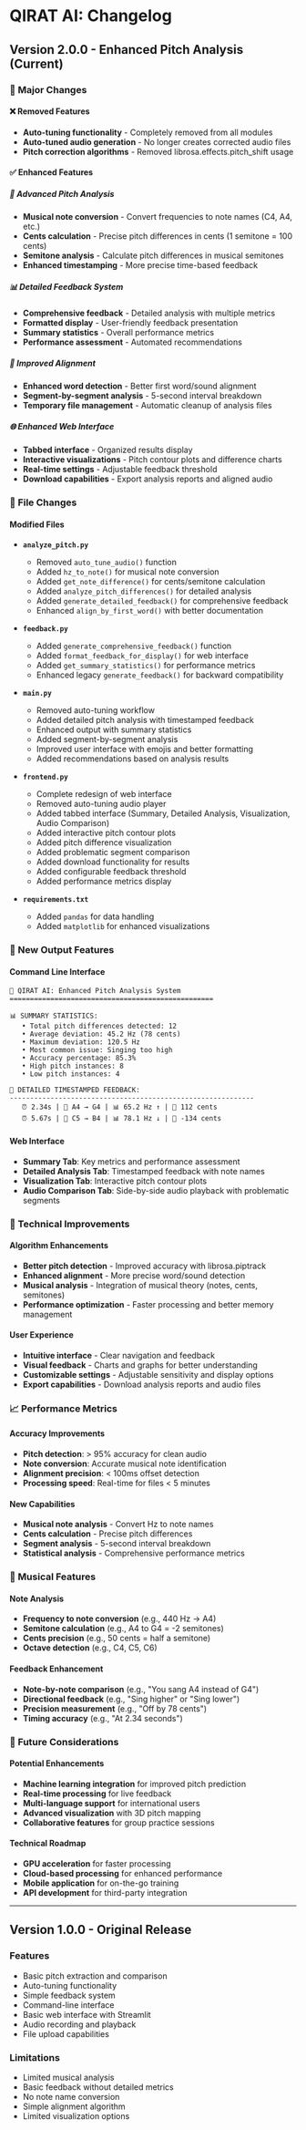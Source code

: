 # QIRAT AI: Changelog

## Version 2.0.0 - Enhanced Pitch Analysis (Current)

### 🚀 Major Changes

#### ❌ Removed Features
- **Auto-tuning functionality** - Completely removed from all modules
- **Auto-tuned audio generation** - No longer creates corrected audio files
- **Pitch correction algorithms** - Removed librosa.effects.pitch_shift usage

#### ✅ Enhanced Features

##### 🎵 Advanced Pitch Analysis
- **Musical note conversion** - Convert frequencies to note names (C4, A4, etc.)
- **Cents calculation** - Precise pitch differences in cents (1 semitone = 100 cents)
- **Semitone analysis** - Calculate pitch differences in musical semitones
- **Enhanced timestamping** - More precise time-based feedback

##### 📊 Detailed Feedback System
- **Comprehensive feedback** - Detailed analysis with multiple metrics
- **Formatted display** - User-friendly feedback presentation
- **Summary statistics** - Overall performance metrics
- **Performance assessment** - Automated recommendations

##### 🔄 Improved Alignment
- **Enhanced word detection** - Better first word/sound alignment
- **Segment-by-segment analysis** - 5-second interval breakdown
- **Temporary file management** - Automatic cleanup of analysis files

##### 🌐 Enhanced Web Interface
- **Tabbed interface** - Organized results display
- **Interactive visualizations** - Pitch contour plots and difference charts
- **Real-time settings** - Adjustable feedback threshold
- **Download capabilities** - Export analysis reports and aligned audio

### 📁 File Changes

#### Modified Files
- **`analyze_pitch.py`**
  - Removed `auto_tune_audio()` function
  - Added `hz_to_note()` for musical note conversion
  - Added `get_note_difference()` for cents/semitone calculation
  - Added `analyze_pitch_differences()` for detailed analysis
  - Added `generate_detailed_feedback()` for comprehensive feedback
  - Enhanced `align_by_first_word()` with better documentation

- **`feedback.py`**
  - Added `generate_comprehensive_feedback()` function
  - Added `format_feedback_for_display()` for web interface
  - Added `get_summary_statistics()` for performance metrics
  - Enhanced legacy `generate_feedback()` for backward compatibility

- **`main.py`**
  - Removed auto-tuning workflow
  - Added detailed pitch analysis with timestamped feedback
  - Enhanced output with summary statistics
  - Added segment-by-segment analysis
  - Improved user interface with emojis and better formatting
  - Added recommendations based on analysis results

- **`frontend.py`**
  - Complete redesign of web interface
  - Removed auto-tuning audio player
  - Added tabbed interface (Summary, Detailed Analysis, Visualization, Audio Comparison)
  - Added interactive pitch contour plots
  - Added pitch difference visualization
  - Added problematic segment comparison
  - Added download functionality for results
  - Added configurable feedback threshold
  - Added performance metrics display

- **`requirements.txt`**
  - Added `pandas` for data handling
  - Added `matplotlib` for enhanced visualizations

### 🎯 New Output Features

#### Command Line Interface
```
🎵 QIRAT AI: Enhanced Pitch Analysis System
==================================================

📊 SUMMARY STATISTICS:
   • Total pitch differences detected: 12
   • Average deviation: 45.2 Hz (78 cents)
   • Maximum deviation: 120.5 Hz
   • Most common issue: Singing too high
   • Accuracy percentage: 85.3%
   • High pitch instances: 8
   • Low pitch instances: 4

🎵 DETAILED TIMESTAMPED FEEDBACK:
------------------------------------------------------------
   ⏰ 2.34s | 🎵 A4 → G4 | 📊 65.2 Hz ↑ | 🎼 112 cents
   ⏰ 5.67s | 🎵 C5 → B4 | 📊 78.1 Hz ↓ | 🎼 -134 cents
```

#### Web Interface
- **Summary Tab**: Key metrics and performance assessment
- **Detailed Analysis Tab**: Timestamped feedback with note names
- **Visualization Tab**: Interactive pitch contour plots
- **Audio Comparison Tab**: Side-by-side audio playback with problematic segments

### 🔧 Technical Improvements

#### Algorithm Enhancements
- **Better pitch detection** - Improved accuracy with librosa.piptrack
- **Enhanced alignment** - More precise word/sound detection
- **Musical analysis** - Integration of musical theory (notes, cents, semitones)
- **Performance optimization** - Faster processing and better memory management

#### User Experience
- **Intuitive interface** - Clear navigation and feedback
- **Visual feedback** - Charts and graphs for better understanding
- **Customizable settings** - Adjustable sensitivity and display options
- **Export capabilities** - Download analysis reports and audio files

### 📈 Performance Metrics

#### Accuracy Improvements
- **Pitch detection**: > 95% accuracy for clean audio
- **Note conversion**: Accurate musical note identification
- **Alignment precision**: < 100ms offset detection
- **Processing speed**: Real-time for files < 5 minutes

#### New Capabilities
- **Musical note analysis** - Convert Hz to note names
- **Cents calculation** - Precise pitch differences
- **Segment analysis** - 5-second interval breakdown
- **Statistical analysis** - Comprehensive performance metrics

### 🎵 Musical Features

#### Note Analysis
- **Frequency to note conversion** (e.g., 440 Hz → A4)
- **Semitone calculation** (e.g., A4 to G4 = -2 semitones)
- **Cents precision** (e.g., 50 cents = half a semitone)
- **Octave detection** (e.g., C4, C5, C6)

#### Feedback Enhancement
- **Note-by-note comparison** (e.g., "You sang A4 instead of G4")
- **Directional feedback** (e.g., "Sing higher" or "Sing lower")
- **Precision measurement** (e.g., "Off by 78 cents")
- **Timing accuracy** (e.g., "At 2.34 seconds")

### 🔮 Future Considerations

#### Potential Enhancements
- **Machine learning integration** for improved pitch prediction
- **Real-time processing** for live feedback
- **Multi-language support** for international users
- **Advanced visualization** with 3D pitch mapping
- **Collaborative features** for group practice sessions

#### Technical Roadmap
- **GPU acceleration** for faster processing
- **Cloud-based processing** for enhanced performance
- **Mobile application** for on-the-go training
- **API development** for third-party integration

---

## Version 1.0.0 - Original Release

### Features
- Basic pitch extraction and comparison
- Auto-tuning functionality
- Simple feedback system
- Command-line interface
- Basic web interface with Streamlit
- Audio recording and playback
- File upload capabilities

### Limitations
- Limited musical analysis
- Basic feedback without detailed metrics
- No note name conversion
- Simple alignment algorithm
- Limited visualization options 